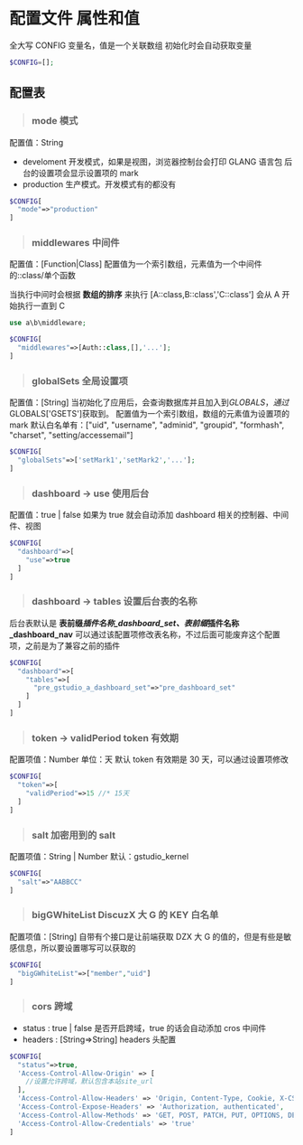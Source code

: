 # 配置文件 属性和值

全大写 CONFIG 变量名，值是一个关联数组
初始化时会自动获取变量

```php
$CONFIG=[];
```

## 配置表

> ### mode 模式

配置值：String

- develoment
  开发模式，如果是视图，浏览器控制台会打印 GLANG 语言包
  后台的设置项会显示设置项的 mark
- production
  生产模式。开发模式有的都没有

```php
$CONFIG[
  "mode"=>"production"
]
```

> ### middlewares 中间件

配置值：[Function|Class]
配置值为一个索引数组，元素值为一个中间件的::class/单个函数

当执行中间时会根据 **数组的排序** 来执行
[A::class,B::class','C::class']
会从 A 开始执行一直到 C

```php
use a\b\middleware;

$CONFIG[
  "middlewares"=>[Auth::class,[],'...'];
]
```

> ### globalSets 全局设置项

配置值：[String]
当初始化了应用后，会查询数据库并且加入到$GLOBALS，通过$GLOBALS['GSETS']获取到。
配置值为一个索引数组，数组的元素值为设置项的 mark
默认白名单有：["uid", "username", "adminid", "groupid", "formhash", "charset", "setting/accessemail"]

```php
$CONFIG[
  "globalSets"=>['setMark1','setMark2','...'];
]
```

> ### dashboard -> use 使用后台

配置值：true | false
如果为 true 就会自动添加 dashboard 相关的控制器、中间件、视图

```php
$CONFIG[
  "dashboard"=>[
    "use"=>true
  ]
]
```

> ### dashboard -> tables 设置后台表的名称

后台表默认是 **表前缀*插件名称\_dashboard_set、表前缀*插件名称\_dashboard_nav**
可以通过该配置项修改表名称，不过后面可能废弃这个配置项，之前是为了兼容之前的插件

```php
$CONFIG[
  "dashboard"=>[
    "tables"=>[
      "pre_gstudio_a_dashboard_set"=>"pre_dashboard_set"
    ]
  ]
]
```

> ### token -> validPeriod token 有效期

配置项值：Number
单位：天
默认 token 有效期是 30 天，可以通过设置项修改

```php
$CONFIG[
  "token"=>[
    "validPeriod"=>15 //* 15天
  ]
]
```

> ### salt 加密用到的 salt

配置项值：String | Number
默认：gstudio_kernel

```php
$CONFIG[
  "salt"=>"AABBCC"
]
```

> ### bigGWhiteList DiscuzX 大 G 的 KEY 白名单
配置项值：[String]
自带有个接口是让前端获取 DZX 大 G 的值的，但是有些是敏感信息，所以要设置哪写可以获取的

```php
$CONFIG[
  "bigGWhiteList"=>["member","uid"]
]
```

> ### cors 跨域

- status : true | false 是否开启跨域，true 的话会自动添加 cros 中间件
- headers : [String=>String] headers 头配置

```php
$CONFIG[
  "status"=>true,
  'Access-Control-Allow-Origin' => [
    //设置允许跨域，默认包含本站site_url
  ],
  'Access-Control-Allow-Headers' => 'Origin, Content-Type, Cookie, X-CSRF-TOKEN, Accept, Authorization, X-XSRF-TOKEN, X-HTTP-Method-Override',
  'Access-Control-Expose-Headers' => 'Authorization, authenticated',
  'Access-Control-Allow-Methods' => 'GET, POST, PATCH, PUT, OPTIONS, DELETE',
  'Access-Control-Allow-Credentials' => 'true'
]
```
